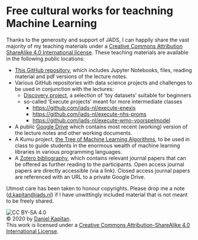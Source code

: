 # Free cultural works for teachning Machine Learning

Thanks to the generosity and support of JADS, I can happily share the vast majority of my teaching materials under a [Creative Commons Attribution ShareAlike 4.0 International license](https://creativecommons.org/licenses/by-sa/4.0/). These teaching materials are available in the following public locations:

- [This GitHub repository](https://github.com/jads-nl/public-lectures), which includes Jupyter Notebooks, files, reading material and pdf versions of the lecture notes.
- Various GitHub repositories with data science projects and challenges to be used in conjunction with the lectures:
  - [Discovery project](https://github.com/jads-nl/discovery-projects), a selection of ‘toy datasets’ suitable for beginners
  - so-called ‘Execute projects’ meant for more intermediate classes
    - https://github.com/jads-nl/execute-enexis
    - https://github.com/jads-nl/execute-nhs-proms
    - https://github.com/jads-nl/execute-wmo-voorspelmodel
- A public [Google Drive](https://drive.google.com/drive/folders/1vq3r0caQL9t36dJmrlsg5VN9f2zqxWdq?usp=sharing) which contains most recent (working) version of the lecture notes and other working documents.
- A Kumu project, [the Tree of Machine Learning Algorithms](https://kumu.io/jads/tree-of-machine-learning-algorithms), to be used in class to guide students in the enormous wealth of machine learning libraries in various programming languages.
- A [Zotero bibliography](https://www.zotero.org/groups/2355280/jads), which contains relevant journal papers that can be offered as further reading to the participants. Open access journal papers are directly accessible (via a link). Closed access journal papers are referenced with an URL to a private Google Drive.


Utmost care has been taken to honour copyrights. Please drop me a note (d.kapitan@jads.nl) if I have unwittingly included material that is not meant to be freely shared.

![CC BY-SA 4.0](https://i.creativecommons.org/l/by-sa/4.0/88x31.png)<br>&copy; 2020 by [Daniel Kapitan](https://www.linkedin.com/in/dkapitan).
<br>This work is licensed under a [Creative Commons Attribution-ShareAlike 4.0 International License](http://creativecommons.org/licenses/by-sa/4.0/).
